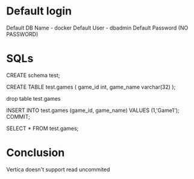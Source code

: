# Default login
Default DB Name - docker
Default User - dbadmin
Default Password (NO PASSWORD)


# SQLs

CREATE schema test;

CREATE TABLE test.games
(
    game_id int,
    game_name varchar(32)
);

drop table test.games

INSERT INTO test.games (game_id, game_name) VALUES (1,'Game1');
COMMIT;

SELECT * FROM test.games;

# Conclusion
Vertica doesn't support read uncommited